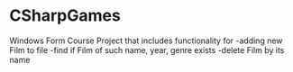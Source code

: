 # CSharpGames
Windows Form Course Project that includes functionality for
-adding new Film to file
-find if Film of such name, year, genre exists
-delete Film by its name

